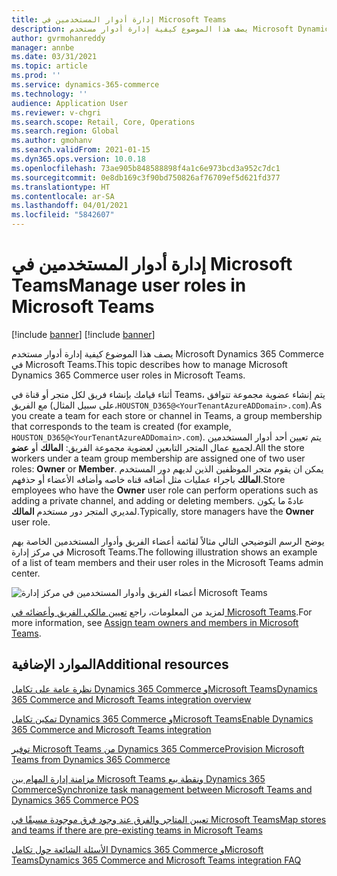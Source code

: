 ```yaml
---
title: إدارة أدوار المستخدمين في Microsoft Teams
description: يصف هذا الموضوع كيفية إدارة أدوار مستخدم Microsoft Dynamics 365 Commerce في Microsoft Teams.
author: gvrmohanreddy
manager: annbe
ms.date: 03/31/2021
ms.topic: article
ms.prod: ''
ms.service: dynamics-365-commerce
ms.technology: ''
audience: Application User
ms.reviewer: v-chgri
ms.search.scope: Retail, Core, Operations
ms.search.region: Global
ms.author: gmohanv
ms.search.validFrom: 2021-01-15
ms.dyn365.ops.version: 10.0.18
ms.openlocfilehash: 73ae905b848588898f4a1c6e973bcd3a952c7dc1
ms.sourcegitcommit: 0e8db169c3f90bd750826af76709ef5d621fd377
ms.translationtype: HT
ms.contentlocale: ar-SA
ms.lasthandoff: 04/01/2021
ms.locfileid: "5842607"
---
```

# <a name="manage-user-roles-in-microsoft-teams"></a><span data-ttu-id="18199-103">إدارة أدوار المستخدمين في Microsoft Teams</span><span class="sxs-lookup"><span data-stu-id="18199-103">Manage user roles in Microsoft Teams</span></span>

[!include [banner](includes/banner.md)]
[!include [banner](includes/preview-banner.md)]

<span data-ttu-id="18199-104">يصف هذا الموضوع كيفية إدارة أدوار مستخدم Microsoft Dynamics 365 Commerce في Microsoft Teams.</span><span class="sxs-lookup"><span data-stu-id="18199-104">This topic describes how to manage Microsoft Dynamics 365 Commerce user roles in Microsoft Teams.</span></span>

<span data-ttu-id="18199-105">أثناء قيامك بإنشاء فريق لكل متجر أو قناة في Teams، يتم إنشاء عضوية مجموعة تتوافق مع الفريق (على سبيل المثال،`HOUSTON_D365@<YourTenantAzureADDomain>.com`).</span><span class="sxs-lookup"><span data-stu-id="18199-105">As you create a team for each store or channel in Teams, a group membership that corresponds to the team is created (for example, `HOUSTON_D365@<YourTenantAzureADDomain>.com`).</span></span> <span data-ttu-id="18199-106">يتم تعيين أحد أدوار المستخدمين لجميع عمال المتجر التابعين لعضوية مجموعة الفريق: **المالك** أو **عضو**.</span><span class="sxs-lookup"><span data-stu-id="18199-106">All the store workers under a team group membership are assigned one of two user roles: **Owner** or **Member**.</span></span> <span data-ttu-id="18199-107">يمكن ان يقوم متجر الموظفين الذين لديهم دور المستخدم **المالك** باجراء عمليات مثل أضافه قناه خاصه وأضافه الأعضاء أو حذفهم.</span><span class="sxs-lookup"><span data-stu-id="18199-107">Store employees who have the **Owner** user role can perform operations such as adding a private channel, and adding or deleting members.</span></span> <span data-ttu-id="18199-108">عادةً ما يكون لمديري المتجر دور مستخدم **المالك**.</span><span class="sxs-lookup"><span data-stu-id="18199-108">Typically, store managers have the **Owner** user role.</span></span>

<span data-ttu-id="18199-109">يوضح الرسم التوضيحي التالي مثالاً لقائمة أعضاء الفريق وأدوار المستخدمين الخاصة بهم في مركز إدارة Microsoft Teams.</span><span class="sxs-lookup"><span data-stu-id="18199-109">The following illustration shows an example of a list of team members and their user roles in the Microsoft Teams admin center.</span></span>

![أعضاء الفريق وأدوار المستخدمين في مركز إدارة Microsoft Teams](media/d365-commerce-teams-integration-user-roles.png)

<span data-ttu-id="18199-111">لمزيد من المعلومات، راجع [تعيين مالكي الفريق وأعضائه في Microsoft Teams](https://docs.microsoft.com/microsoftteams/assign-roles-permissions).</span><span class="sxs-lookup"><span data-stu-id="18199-111">For more information, see [Assign team owners and members in Microsoft Teams](https://docs.microsoft.com/microsoftteams/assign-roles-permissions).</span></span>

## <a name="additional-resources"></a><span data-ttu-id="18199-112">الموارد الإضافية</span><span class="sxs-lookup"><span data-stu-id="18199-112">Additional resources</span></span>

[<span data-ttu-id="18199-113">نظرة عامة على تكامل Dynamics 365 Commerce وMicrosoft Teams</span><span class="sxs-lookup"><span data-stu-id="18199-113">Dynamics 365 Commerce and Microsoft Teams integration overview</span></span>](commerce-teams-integration.md)

[<span data-ttu-id="18199-114">تمكين تكامل Dynamics 365 Commerce وMicrosoft Teams</span><span class="sxs-lookup"><span data-stu-id="18199-114">Enable Dynamics 365 Commerce and Microsoft Teams integration</span></span>](enable-teams-integration.md)

[<span data-ttu-id="18199-115">توفير Microsoft Teams من Dynamics 365 Commerce</span><span class="sxs-lookup"><span data-stu-id="18199-115">Provision Microsoft Teams from Dynamics 365 Commerce</span></span>](provision-teams-from-commerce.md)

[<span data-ttu-id="18199-116">مزامنة إدارة المهام بين Microsoft Teams ونقطة بيع Dynamics 365 Commerce</span><span class="sxs-lookup"><span data-stu-id="18199-116">Synchronize task management between Microsoft Teams and Dynamics 365 Commerce POS</span></span>](synchronize-tasks-teams-pos.md)

[<span data-ttu-id="18199-117">تعيين المتاجر والفرق عند وجود فرق موجودة مسبقًا في Microsoft Teams</span><span class="sxs-lookup"><span data-stu-id="18199-117">Map stores and teams if there are pre-existing teams in Microsoft Teams</span></span>](map-stores-existing-teams.md)

[<span data-ttu-id="18199-118">الأسئلة الشائعة حول تكامل Dynamics 365 Commerce وMicrosoft Teams</span><span class="sxs-lookup"><span data-stu-id="18199-118">Dynamics 365 Commerce and Microsoft Teams integration FAQ</span></span>](teams-integration-faq.md)

